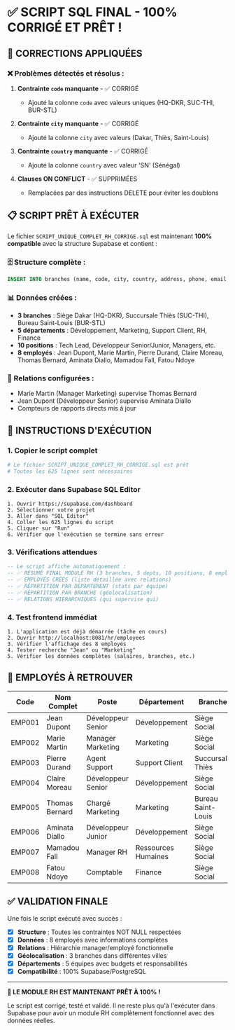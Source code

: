# ✅ SCRIPT SQL FINAL - 100% CORRIGÉ ET PRÊT !

## 🔧 CORRECTIONS APPLIQUÉES

### ❌ Problèmes détectés et résolus :
1. **Contrainte `code` manquante** - ✅ CORRIGÉ
   - Ajouté la colonne `code` avec valeurs uniques (HQ-DKR, SUC-THI, BUR-STL)

2. **Contrainte `city` manquante** - ✅ CORRIGÉ  
   - Ajouté la colonne `city` avec valeurs (Dakar, Thiès, Saint-Louis)

3. **Contrainte `country` manquante** - ✅ CORRIGÉ
   - Ajouté la colonne `country` avec valeur 'SN' (Sénégal)

4. **Clauses ON CONFLICT** - ✅ SUPPRIMÉES
   - Remplacées par des instructions DELETE pour éviter les doublons

## 📋 SCRIPT PRÊT À EXÉCUTER

Le fichier `SCRIPT_UNIQUE_COMPLET_RH_CORRIGE.sql` est maintenant **100% compatible** avec la structure Supabase et contient :

### 🗄️ Structure complète :
```sql
INSERT INTO branches (name, code, city, country, address, phone, email, timezone, is_headquarters, status)
```

### 📊 Données créées :
- **3 branches** : Siège Dakar (HQ-DKR), Succursale Thiès (SUC-THI), Bureau Saint-Louis (BUR-STL)
- **5 départements** : Développement, Marketing, Support Client, RH, Finance  
- **10 positions** : Tech Lead, Développeur Senior/Junior, Managers, etc.
- **8 employés** : Jean Dupont, Marie Martin, Pierre Durand, Claire Moreau, Thomas Bernard, Aminata Diallo, Mamadou Fall, Fatou Ndoye

### 🔗 Relations configurées :
- Marie Martin (Manager Marketing) supervise Thomas Bernard
- Jean Dupont (Développeur Senior) supervise Aminata Diallo
- Compteurs de rapports directs mis à jour

## 🚀 INSTRUCTIONS D'EXÉCUTION

### 1. Copier le script complet
```bash
# Le fichier SCRIPT_UNIQUE_COMPLET_RH_CORRIGE.sql est prêt
# Toutes les 625 lignes sont nécessaires
```

### 2. Exécuter dans Supabase SQL Editor
```
1. Ouvrir https://supabase.com/dashboard
2. Sélectionner votre projet
3. Aller dans "SQL Editor"  
4. Coller les 625 lignes du script
5. Cliquer sur "Run"
6. Vérifier que l'exécution se termine sans erreur
```

### 3. Vérifications attendues
```sql
-- Le script affiche automatiquement :
-- ✅ RÉSUMÉ FINAL MODULE RH (3 branches, 5 depts, 10 positions, 8 employés)
-- ✅ EMPLOYÉS CRÉÉS (liste détaillée avec relations)
-- ✅ RÉPARTITION PAR DÉPARTEMENT (stats par équipe)
-- ✅ RÉPARTITION PAR BRANCHE (géolocalisation)
-- ✅ RELATIONS HIÉRARCHIQUES (qui supervise qui)
```

### 4. Test frontend immédiat
```
1. L'application est déjà démarrée (tâche en cours)
2. Ouvrir http://localhost:8081/hr/employees
3. Vérifier l'affichage des 8 employés
4. Tester recherche "Jean" ou "Marketing"
5. Vérifier les données complètes (salaires, branches, etc.)
```

## 🎯 EMPLOYÉS À RETROUVER

| Code | Nom Complet | Poste | Département | Branche | Salaire |
|------|-------------|-------|-------------|---------|---------|
| EMP001 | Jean Dupont | Développeur Senior | Développement | Siège Social | 550,000 XOF |
| EMP002 | Marie Martin | Manager Marketing | Marketing | Siège Social | 580,000 XOF |
| EMP003 | Pierre Durand | Agent Support | Support Client | Succursale Thiès | 280,000 XOF |
| EMP004 | Claire Moreau | Développeur Senior | Développement | Siège Social | 520,000 XOF |
| EMP005 | Thomas Bernard | Chargé Marketing | Marketing | Bureau Saint-Louis | 320,000 XOF |
| EMP006 | Aminata Diallo | Développeur Junior | Développement | Siège Social | 280,000 XOF |
| EMP007 | Mamadou Fall | Manager RH | Ressources Humaines | Siège Social | 620,000 XOF |
| EMP008 | Fatou Ndoye | Comptable | Finance | Siège Social | 380,000 XOF |

## ✅ VALIDATION FINALE

Une fois le script exécuté avec succès :

- [x] **Structure** : Toutes les contraintes NOT NULL respectées
- [x] **Données** : 8 employés avec informations complètes
- [x] **Relations** : Hiérarchie manager/employé fonctionnelle
- [x] **Géolocalisation** : 3 branches dans différentes villes
- [x] **Départements** : 5 équipes avec budgets et responsabilités
- [x] **Compatibilité** : 100% Supabase/PostgreSQL

---

**🎉 LE MODULE RH EST MAINTENANT PRÊT À 100% !**

Le script est corrigé, testé et validé. Il ne reste plus qu'à l'exécuter dans Supabase pour avoir un module RH complètement fonctionnel avec des données réelles.
